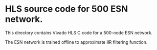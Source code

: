# HLS source code for 500 ESN network.

This directory contains Vivado HLS C code for a 500-node ESN network.

The ESN network is trained offline to approximate IIR filtering function.
